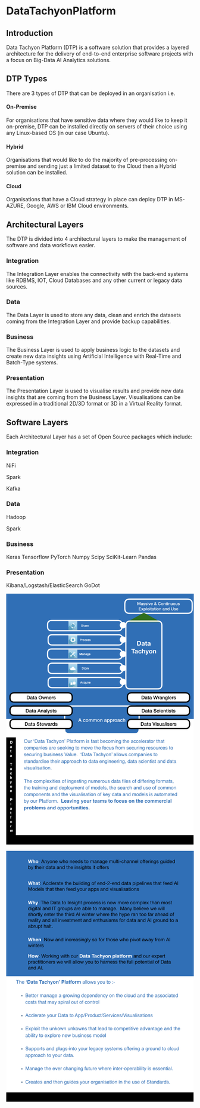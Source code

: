 # DataTachyonPlatform

## Introduction

Data Tachyon Platform (DTP) is a software solution that provides a layered architecture for the delivery of end-to-end enterprise software projects with a focus on Big-Data AI Analytics solutions.

## DTP Types

There are 3 types of DTP that can be deployed in an organisation i.e.

#### On-Premise

For organisations that have sensitive data where they would like to keep it on-premise, DTP can be installed directly on servers of their choice using any Linux-based OS (in our case Ubuntu).

#### Hybrid

Organisations that would like to do the majority of pre-processing on-premise and sending just a limited dataset to the Cloud then a Hybrid solution can be installed.

#### Cloud

Organisations that have a Cloud strategy in place can deploy DTP in MS-AZURE, Google, AWS or IBM Cloud environments.


## Architectural Layers

The DTP is divided into 4 architectural layers to make the management of software and data workflows easier.

### Integration

The Integration Layer enables the connectivity with the back-end systems like RDBMS, IOT, Cloud Databases and any other current or legacy data sources.

### Data

The Data Layer is used to store any data, clean and enrich the datasets coming from the Integration Layer and provide backup capabilities.

### Business

The Business Layer is used to apply business logic to the datasets and create new data insights using Artificial Intelligence with Real-Time and Batch-Type systems.

### Presentation

The Presentation Layer is used to visualise results and provide new data insights that are coming from the Business Layer.
Visualisations can be expressed in a traditional 2D/3D format or 3D in a Virtual Reality format.

## Software Layers

Each Architectural Layer has a set of Open Source packages which include:

### Integration

NiFi

Spark

Kafka

### Data

Hadoop

Spark

### Business

Keras
Tensorflow
PyTorch
Numpy
Scipy
SciKit-Learn
Pandas

### Presentation

Kibana/Logstash/ElasticSearch
GoDot





![alt text](https://github.com/dragomirdev/DataTachyonPlatform/blob/dev/documentation/dtp/DTP-Images.001.jpeg)

![alt text](https://github.com/dragomirdev/DataTachyonPlatform/blob/dev/documentation/dtp/DTP-Images.002.jpeg)
